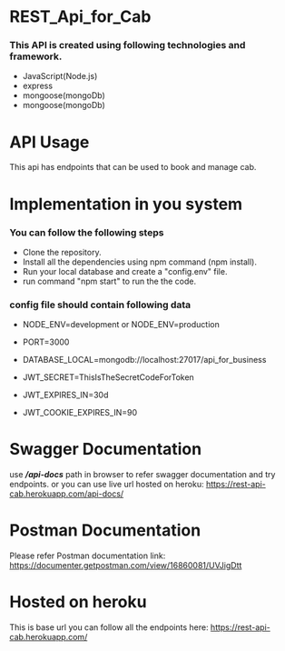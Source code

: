 # REST_Api_for_Cab

### This API is created using following technologies and framework.

* JavaScript(Node.js)
* express
* mongoose(mongoDb)
* mongoose(mongoDb)

# API Usage

This api has endpoints that can be used to book and manage cab.

# Implementation in you system

### You can follow the following steps

* Clone the repository.
* Install all the dependencies using npm command (npm install).
* Run your local database and create a "config.env" file.
* run command "npm start" to run the the code.

### config file should contain following data

* NODE_ENV=development or NODE_ENV=production
* PORT=3000
* DATABASE_LOCAL=mongodb://localhost:27017/api_for_business

* JWT_SECRET=ThisIsTheSecretCodeForToken
* JWT_EXPIRES_IN=30d
* JWT_COOKIE_EXPIRES_IN=90

# Swagger Documentation

use **_/api-docs_** path in browser to refer swagger documentation and try endpoints.
or you can use live url hosted on heroku: https://rest-api-cab.herokuapp.com/api-docs/

# Postman Documentation

Please refer Postman documentation link: https://documenter.getpostman.com/view/16860081/UVJigDtt

# Hosted on heroku

This is base url you can follow all the endpoints here: https://rest-api-cab.herokuapp.com/